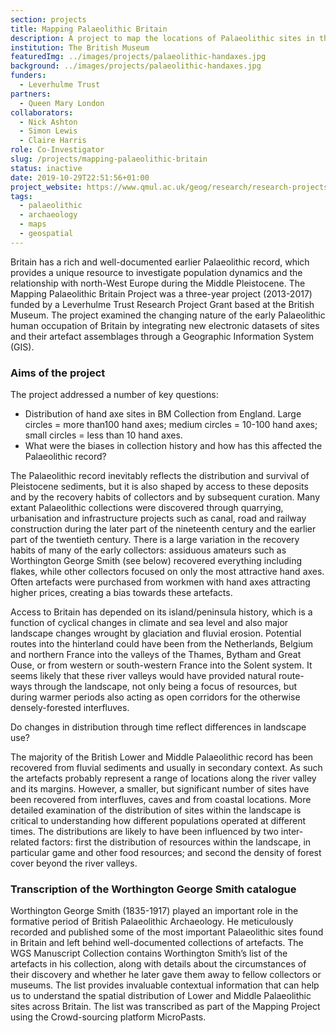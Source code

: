 ```yaml
---
section: projects
title: Mapping Palaeolithic Britain
description: A project to map the locations of Palaeolithic sites in the UK
institution: The British Museum
featuredImg: ../images/projects/palaeolithic-handaxes.jpg
background: ../images/projects/palaeolithic-handaxes.jpg
funders:
  - Leverhulme Trust
partners:
  - Queen Mary London
collaborators:
  - Nick Ashton
  - Simon Lewis
  - Claire Harris
role: Co-Investigator
slug: /projects/mapping-palaeolithic-britain
status: inactive
date: 2019-10-29T22:51:56+01:00
project_website: https://www.qmul.ac.uk/geog/research/research-projects/mappingpalaeolithicbritain
tags:
  - palaeolithic
  - archaeology
  - maps
  - geospatial
---
```

Britain has a rich and well-documented earlier Palaeolithic record, which provides a unique resource to investigate population dynamics and the relationship with north-West Europe during the Middle Pleistocene. The Mapping Palaeolithic Britain Project was a three-year project (2013-2017) funded by a Leverhulme Trust Research Project Grant based at the British Museum. The project examined the changing nature of the early Palaeolithic human occupation of Britain by integrating new electronic datasets of sites and their artefact assemblages through a Geographic Information System (GIS).

### Aims of the project

The project addressed a number of key questions:

* Distribution of hand axe sites in BM Collection from England. Large circles = more than100 hand axes; medium circles = 10-100 hand axes; small circles = less than 10 hand axes.
* What were the biases in collection history and how has this affected the Palaeolithic record?

The Palaeolithic record inevitably reflects the distribution and survival of Pleistocene sediments, but it is also shaped by access to these deposits and by the recovery habits of collectors and by subsequent curation. Many extant Palaeolithic collections were discovered through quarrying, urbanisation and infrastructure projects such as canal, road and railway construction during the later part of the nineteenth century and the earlier part of the twentieth century. There is a large variation in the recovery habits of many of the early collectors: assiduous amateurs such as Worthington George Smith (see below) recovered everything including flakes, while other collectors focused on only the most attractive hand axes. Often artefacts were purchased from workmen with hand axes attracting higher prices, creating a bias towards these artefacts.

Access to Britain has depended on its island/peninsula history, which is a function of cyclical changes in climate and sea level and also major landscape changes wrought by glaciation and fluvial erosion. Potential routes into the hinterland could have been from the Netherlands, Belgium and northern France into the valleys of the Thames, Bytham and Great Ouse, or from western or south-western France into the Solent system. It seems likely that these river valleys would have provided natural route-ways through the landscape, not only being a focus of resources, but during warmer periods also acting as open corridors for the otherwise densely-forested interfluves.

Do changes in distribution through time reflect differences in landscape use?

The majority of the British Lower and Middle Palaeolithic record has been recovered from fluvial sediments and usually in secondary context. As such the artefacts probably represent a range of locations along the river valley and its margins. However, a smaller, but significant number of sites have been recovered from interfluves, caves and from coastal locations. More detailed examination of the distribution of sites within the landscape is critical to understanding how different populations operated at different times. The distributions are likely to have been influenced by two inter-related factors: first the distribution of resources within the landscape, in particular game and other food resources; and second the density of forest cover beyond the river valleys.

### Transcription of the Worthington George Smith catalogue

Worthington George Smith (1835-1917) played an important role in the formative period of British Palaeolithic Archaeology. He meticulously recorded and published some of the most important Palaeolithic sites found in Britain and left behind well-documented collections of artefacts. The WGS Manuscript Collection contains Worthington Smith’s list of the artefacts in his collection, along with details about the circumstances of their discovery and whether he later gave them away to fellow collectors or museums. The list provides invaluable contextual information that can help us to understand the spatial distribution of Lower and Middle Palaeolithic sites across Britain. The list was transcribed as part of the Mapping Project using the Crowd-sourcing platform MicroPasts.
